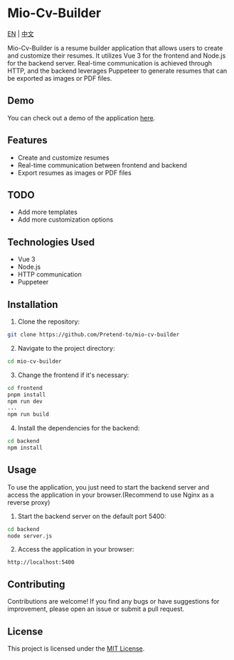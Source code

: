 # Mio-Cv-Builder

[EN](README-en-us.md) | [中文](README.md)


Mio-Cv-Builder is a resume builder application that allows users to create and customize their resumes. It utilizes Vue 3 for the frontend and Node.js for the backend server. Real-time communication is achieved through HTTP, and the backend leverages Puppeteer to generate resumes that can be exported as images or PDF files.

## Demo

You can check out a demo of the application [here](https://cv.krumio.com).

## Features

- Create and customize resumes
- Real-time communication between frontend and backend
- Export resumes as images or PDF files

## TODO

- Add more templates
- Add more customization options

## Technologies Used

- Vue 3
- Node.js
- HTTP communication
- Puppeteer

## Installation

1. Clone the repository:

```bash
git clone https://github.com/Pretend-to/mio-cv-builder
```

2. Navigate to the project directory:

```bash
cd mio-cv-builder
```

3. Change the frontend if it's necessary:

```bash
cd frontend
pnpm install
npm run dev
...
npm run build
```

4. Install the dependencies for the backend:

```bash
cd backend
npm install
```

## Usage

To use the application, you just need to start the backend server and access the application in your browser.(Recommend to use Nginx as a reverse proxy)


1. Start the backend server on the default port 5400:

```bash
cd backend
node server.js
```

2. Access the application in your browser:

```
http://localhost:5400
```

## Contributing

Contributions are welcome! If you find any bugs or have suggestions for improvement, please open an issue or submit a pull request.

## License

This project is licensed under the [MIT License](LICENSE).
